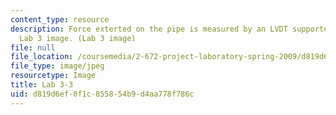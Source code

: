 ```yaml
---
content_type: resource
description: Force exterted on the pipe is measured by an LVDT supported as a cantilever.
  Lab 3 image. (Lab 3 image)
file: null
file_location: /coursemedia/2-672-project-laboratory-spring-2009/d819d6ef0f1c855854b9d4aa778f786c_lab33.jpg
file_type: image/jpeg
resourcetype: Image
title: Lab 3-3
uid: d819d6ef-0f1c-8558-54b9-d4aa778f786c
---
```

